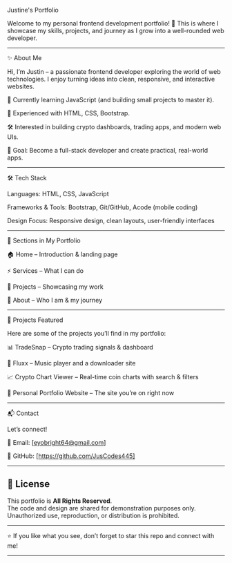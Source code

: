 Justine's Portfolio

Welcome to my personal frontend development portfolio! 🚀
This is where I showcase my skills, projects, and journey as I grow into a well-rounded web developer.


---

✨ About Me

Hi, I’m Justin – a passionate frontend developer exploring the world of web technologies.
I enjoy turning ideas into clean, responsive, and interactive websites.

🌱 Currently learning JavaScript (and building small projects to master it).

🎨 Experienced with HTML, CSS, Bootstrap.

🛠️ Interested in building crypto dashboards, trading apps, and modern web UIs.

🎯 Goal: Become a full-stack developer and create practical, real-world apps.



---

🛠️ Tech Stack

Languages: HTML, CSS, JavaScript

Frameworks & Tools: Bootstrap, Git/GitHub, Acode (mobile coding)

Design Focus: Responsive design, clean layouts, user-friendly interfaces



---

📂 Sections in My Portfolio

🏠 Home – Introduction & landing page

⚡ Services – What I can do

📁 Projects – Showcasing my work

🙋 About – Who I am & my journey



---

🚀 Projects Featured

Here are some of the projects you’ll find in my portfolio:

📊 TradeSnap – Crypto trading signals & dashboard

📰 Fluxx – Music player and a downloader site

📈 Crypto Chart Viewer – Real-time coin charts with search & filters

🎨 Personal Portfolio Website – The site you’re on right now



---

📬 Contact

Let’s connect!

📧 Email: [eyobright64@gmail.com]

🐙 GitHub: [https://github.com/JusCodes445]

---

## 📜 License
This portfolio is **All Rights Reserved**.  
The code and design are shared for demonstration purposes only.  
Unauthorized use, reproduction, or distribution is prohibited.

---

⭐ If you like what you see, don’t forget to star this repo and connect with me!


---
